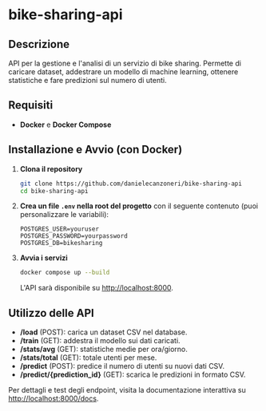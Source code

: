 # bike-sharing-api

## Descrizione
API per la gestione e l'analisi di un servizio di bike sharing. Permette di caricare dataset, addestrare un modello di machine learning, ottenere statistiche e fare predizioni sul numero di utenti.

## Requisiti

- **Docker** e **Docker Compose**

## Installazione e Avvio (con Docker)

1. **Clona il repository**
   ```bash
   git clone https://github.com/danielecanzoneri/bike-sharing-api
   cd bike-sharing-api
   ```

2. **Crea un file `.env` nella root del progetto** con il seguente contenuto (puoi personalizzare le variabili):
   ```
   POSTGRES_USER=youruser
   POSTGRES_PASSWORD=yourpassword
   POSTGRES_DB=bikesharing
   ```

3. **Avvia i servizi**
   ```bash
   docker compose up --build
   ```
   L'API sarà disponibile su [http://localhost:8000](http://localhost:8000).

## Utilizzo delle API

- **/load** (POST): carica un dataset CSV nel database.
- **/train** (GET): addestra il modello sui dati caricati.
- **/stats/avg** (GET): statistiche medie per ora/giorno.
- **/stats/total** (GET): totale utenti per mese.
- **/predict** (POST): predice il numero di utenti su nuovi dati CSV.
- **/predict/{prediction_id}** (GET): scarica le predizioni in formato CSV.

Per dettagli e test degli endpoint, visita la documentazione interattiva su [http://localhost:8000/docs](http://localhost:8000/docs).